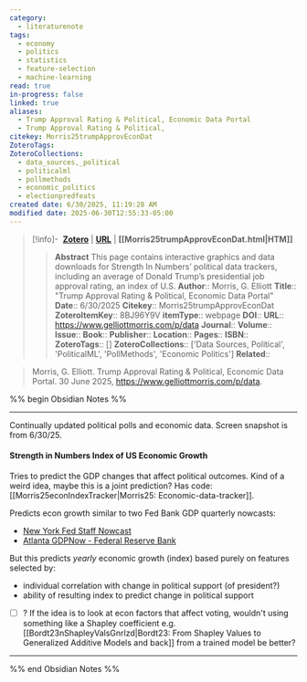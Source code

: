 ```yaml
---
category:
  - literaturenote
tags:
  - economy
  - politics
  - statistics
  - feature-selection
  - machine-learning
read: true
in-progress: false
linked: true
aliases:
  - Trump Approval Rating & Political, Economic Data Portal
  - Trump Approval Rating & Political,
citekey: Morris25trumpApprovEconDat
ZoteroTags: 
ZoteroCollections:
  - data_sources,_political
  - politicalml
  - pollmethods
  - economic_politics
  - electionpredfeats
created date: 6/30/2025, 11:19:28 AM
modified date: 2025-06-30T12:55:33-05:00
---
```


> [!info]- &nbsp;[**Zotero**](zotero://select/library/items/8BJ96Y9V)  | [**URL**](https://www.gelliottmorris.com/p/data) | **[[Morris25trumpApprovEconDat.html|HTM]]**
>> **Abstract**
> This page contains interactive graphics and data downloads for Strength In Numbers’ political data trackers, including an average of Donald Trump’s presidential job approval rating, an index of U.S.
> > **Author**:: Morris, G. Elliott
> **Title**:: "Trump Approval Rating & Political, Economic Data Portal"
> **Date**:: 6/30/2025
> **Citekey**:: Morris25trumpApprovEconDat
> **ZoteroItemKey**:: 8BJ96Y9V
> **itemType**:: webpage
> **DOI**:: 
> **URL**:: https://www.gelliottmorris.com/p/data
> **Journal**:: 
> **Volume**:: 
> **Issue**:: 
> **Book**:: 
> **Publisher**:: 
> **Location**:: 
> **Pages**:: 
> **ISBN**:: 
> **ZoteroTags**:: []
> **ZoteroCollections**:: ['Data Sources, Political', 'PoliticalML', 'PollMethods', 'Economic Politics']
> **Related**::

>  Morris, G. Elliott. Trump Approval Rating & Political, Economic Data Portal. 30 June 2025, https://www.gelliottmorris.com/p/data.

%% begin Obsidian Notes %%
___
Continually updated political polls and economic data.  Screen snapshot is from 6/30/25.

#### Strength in Numbers Index of US Economic Growth

Tries to predict the GDP changes that affect political outcomes.  Kind of a weird idea, maybe this is a joint prediction?  Has code: [[Morris25econIndexTracker|Morris25: Economic-data-tracker]].

Predicts econ growth similar to two Fed Bank GDP quarterly nowcasts:
- [New York Fed Staff Nowcast](https://resources.newyorkfed.org/research/policy/nowcast/#nowcast/2025:Q2)
- [Atlanta GDPNow  - Federal Reserve Bank](https://www.atlantafed.org/cqer/research/gdpnow)

But this predicts *yearly* economic growth (index) based purely on features selected by:
- individual correlation with change in political support (of president?)
- ability of resulting index to predict change in political support

- [ ] ? If the idea is to look at econ factors that affect voting, wouldn't using something like a Shapley coefficient e.g. [[Bordt23nShapleyValsGnrlzd|Bordt23: From Shapley Values to Generalized Additive Models and back]] from a trained model be better?
___
%% end Obsidian Notes %%
